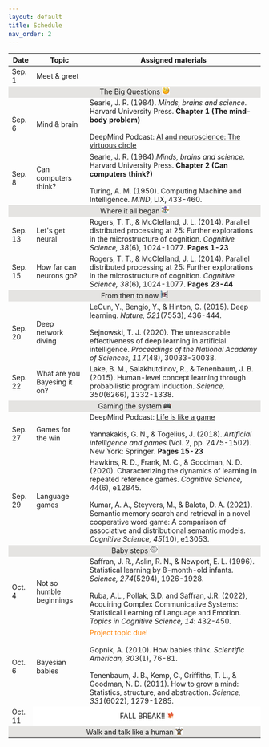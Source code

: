```yaml
---
layout: default
title: Schedule
nav_order: 2
---
```

<table>
        <tr>
            <th>Date</th>
            <th>Topic</th>
            <th>Assigned materials</th>
    <tbody>
    <tr><td>Sep. 1</td><td>Meet & greet</td></tr>
    <tr><td style="text-align: center; vertical-align: middle;background-color:#E5E4E2" colspan = 4>The Big Questions <img src="detective.png" width="3%" height="3%"></td></tr>
    <tr><td>Sep. 6</td><td>Mind & brain</td><td>Searle, J. R. (1984). <i>Minds, brains and science</i>. Harvard University Press. <strong>Chapter 1 (The mind-body problem)</strong><br><br>DeepMind Podcast: <a href="https://www.youtube.com/watch?v=ExrXs7PCQpU" target="_blank">AI and neuroscience: The virtuous circle</a></td></tr>
    <tr><td>Sep. 8</td><td>Can computers think?</td><td>Searle, J. R. (1984).<i>Minds, brains and science</i>. Harvard University Press. <strong>Chapter 2 (Can computers think?)</strong><br><br>Turing, A. M. (1950). Computing Machine and Intelligence. <i>MIND</i>, LIX, 433-460.</td></tr>
    <tr><td style="text-align: center; vertical-align: middle;background-color:#E5E4E2" colspan = 4>Where it all began <img src="nn.png" width="3%" height="3%"></td></tr>
    <tr><td>Sep. 13</td><td>Let's get neural</td><td>Rogers, T. T., & McClelland, J. L. (2014). Parallel distributed processing at 25: Further explorations in the microstructure of cognition. <i>Cognitive Science, 38</i>(6), 1024-1077. <strong>Pages 1-23</strong></td></tr>
    <tr><td>Sep. 15</td><td>How far can neurons go?</td><td>Rogers, T. T., & McClelland, J. L. (2014). Parallel distributed processing at 25: Further explorations in the microstructure of cognition. <i>Cognitive Science, 38</i>(6), 1024-1077. <strong>Pages 23-44</strong></td></tr>
    <tr><td style="text-align: center; vertical-align: middle;background-color:#E5E4E2" colspan = 4>From then to now <img src="deepnn.png" width="3%" height="3%"></td></tr>
    <tr><td>Sep. 20</td><td>Deep network diving</td><td>LeCun, Y., Bengio, Y., & Hinton, G. (2015). Deep learning. <i>Nature, 521</i>(7553), 436-444.<br><br> Sejnowski, T. J. (2020). The unreasonable effectiveness of deep learning in artificial intelligence. <i>Proceedings of the National Academy of Sciences, 117</i>(48), 30033-30038.</td></tr>
    <tr><td>Sep. 22</td><td>What are you Bayesing it on?</td><td>Lake, B. M., Salakhutdinov, R., & Tenenbaum, J. B. (2015). Human-level concept learning through probabilistic program induction. <i>Science, 350</i>(6266), 1332-1338.</td></tr>
    <tr><td style="text-align: center; vertical-align: middle;background-color:#E5E4E2" colspan = 4>Gaming the system <img src="game.png" width="3%" height="3%"></td></tr>
    <tr><td>Sep. 27</td><td>Games for the win</td><td>DeepMind Podcast: <a href="https://www.youtube.com/watch?v=4wle0KmSvRM" target="_blank">Life is like a game</a> <br><br>Yannakakis, G. N., & Togelius, J. (2018). <i>Artificial intelligence and games</i> (Vol. 2, pp. 2475-1502). New York: Springer. <strong>Pages 15-23</strong> </td></tr>
    <tr><td>Sep. 29</td><td>Language games </td><td>Hawkins, R. D., Frank, M. C., & Goodman, N. D. (2020). Characterizing the dynamics of learning in repeated reference games. <i>Cognitive Science, 44</i>(6), e12845.<br><br>Kumar, A. A., Steyvers, M., & Balota, D. A. (2021). Semantic memory search and retrieval in a novel cooperative word game: A comparison of associative and distributional semantic models. <i>Cognitive Science, 45</i>(10), e13053.</td></tr>
    <tr><td style="text-align: center; vertical-align: middle;background-color:#E5E4E2" colspan = 4>Baby steps <img src="baby.png" width="3%" height="3%"></td></tr>
    <tr><td>Oct. 4</td><td>Not so humble beginnings</td><td>Saffran, J. R., Aslin, R. N., & Newport, E. L. (1996). Statistical learning by 8-month-old infants. <i>Science, 274</i>(5294), 1926-1928.<br><br>Ruba, A.L., Pollak, S.D. and Saffran, J.R. (2022), Acquiring Complex Communicative Systems: Statistical Learning of Language and Emotion. <i>Topics in Cognitive Science, 14</i>: 432-450.</td></tr>
    <tr><td>Oct. 6</td><td>Bayesian babies</td><td><span style="color:#FF8000">Project topic due!</span><br><br>Gopnik, A. (2010). How babies think. <i>Scientific American, 303</i>(1), 76-81.<br><br>Tenenbaum, J. B., Kemp, C., Griffiths, T. L., & Goodman, N. D. (2011). How to grow a mind: Statistics, structure, and abstraction. <i>Science, 331</i>(6022), 1279-1285.</td></tr>
    <tr><td>Oct. 11</td><td style="text-align: center; vertical-align: middle;background-color:#FFFFFF" colspan = 3>FALL BREAK!! <img src="maple.png" width="3%" height = "3%"></td></tr>
    <tr><td style="text-align: center; vertical-align: middle;background-color:#E5E4E2" colspan = 4>Walk and talk like a human <img src="robot.png" width="3%" height="3%"></td></tr>

   
    